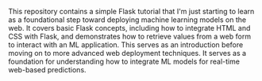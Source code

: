 This repository contains a simple Flask tutorial that I'm just starting to learn as a foundational step toward deploying machine learning models on the web. It covers basic Flask concepts, including how to integrate HTML and CSS with Flask, and demonstrates how to retrieve values from a web form to interact with an ML application. This serves as an introduction before moving on to more advanced web deployment techniques.
It serves as a foundation for understanding  how to integrate ML models for real-time web-based predictions.

